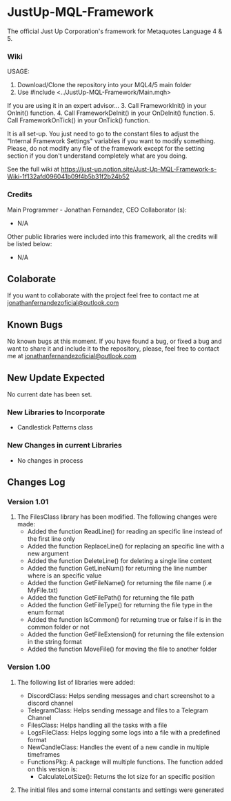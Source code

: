 # JustUp-MQL-Framework
The official Just Up Corporation's framework for Metaquotes Language 4 &amp; 5.

### Wiki
USAGE:
1. Download/Clone the repository into your MQL4/5 main folder
2. Use #include <../JustUp-MQL-Framework/Main.mqh>

If you are using it in an expert advisor...
3. Call FrameworkInit() in your OnInit() function.
4. Call FrameworkDeInit() in your OnDeInit() function.
5. Call FrameworkOnTick() in your OnTick() function.

It is all set-up. You just need to go to the constant files to adjust the "Internal Framework Settings" variables if you want to modify something.
Please, do not modify any file of the framework except for the setting section if you don't understand completely what are you doing.

See the full wiki at 
https://just-up.notion.site/Just-Up-MQL-Framework-s-Wiki-1f132afd096041b09f4b5b31f2b24b52

### Credits
Main Programmer - Jonathan Fernandez, CEO
Collaborator (s):
- N/A

Other public libraries were included into this framework, all the credits will be listed below:
- N/A

## Colaborate
If you want to collaborate with the project feel free to contact me at 
jonathanfernandezoficial@outlook.com

## Known Bugs
No known bugs at this moment. 
If you have found a bug, or fixed a bug and want to share it and include it to the repository, please, feel free to contact me at
jonathanfernandezoficial@outlook.com

## New Update Expected
No current date has been set.
### New Libraries to Incorporate
- Candlestick Patterns class

### New Changes in current Libraries
- No changes in process

## Changes Log
### Version 1.01
1. The FilesClass library has been modified. The following changes were made:
    - Added the function ReadLine() for reading an specific line instead of the first line only
    - Added the function ReplaceLine() for replacing an specific line with a new argument
    - Added the function DeleteLine() for deleting a single line content
    - Added the function GetLineNum() for returning the line number where is an specific value
    - Added the function GetFileName() for returning the file name (i.e MyFile.txt)
    - Added the function GetFilePath() for returning the file path
    - Added the function GetFileType() for returning the file type in the enum format
    - Added the function IsCommon() for returning true or false if is in the common folder or not
    - Added the function GetFileExtension() for returning the file extension in the string format
    - Added the function MoveFile() for moving the file to another folder

### Version 1.00
1. The following list of libraries were added:
    - DiscordClass: Helps sending messages and chart screenshot to a discord channel
    - TelegramClass: Helps sending message and files to a Telegram Channel
    - FilesClass: Helps handling all the tasks with a file
    - LogsFileClass: Helps logging some logs into a file with a predefined format
    - NewCandleClass:  Handles the event of a new candle in multiple timeframes
    - FunctionsPkg: A package will multiple functions. The function added on this version is:
        - CalculateLotSize(): Returns the lot size for an specific position

2. The initial files and some internal constants and settings were generated